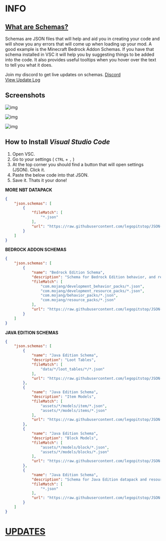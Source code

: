 
# **INFO**
## [What are Schemas?](https://json-schema.org/understanding-json-schema/about.html)
Schemas are JSON files that will help and aid you in creating your code and
will show you any errors that will come up when loading up your mod. A good example
is the Minecraft Bedrock Addon Schemas. If you have that schema installed in VSC it will help
you by suggesting things to be added into the code. It also provides useful tooltips when you hover over the text to tell you what it does.

Join my discord to get live updates on schemas. [Discord](https://discord.gg/JbyTHWW)
<br>
[View Update Log](UPDATES.md)

## Screenshots

![img](https://cdn.discordapp.com/attachments/786714100205092915/789987247830335508/image.png "Schemas provide useful tool tips to better understand what parameters do what.")

![img](https://cdn.discordapp.com/attachments/786714100205092915/789987365791727646/image_1.png "It suggests parameters as you type.")

![img](https://cdn.discordapp.com/attachments/786714100205092915/789987943900512306/image_2.png "Alerts you if its missing a required bit of code.")

## How to Install *Visual Studio Code*
1. Open VSC. 
2. Go to your settings ( `CTRL` + `,` )
3. At the top corner you should find a button that will open settings (JSON). Click it.
4. Paste the below code into that JSON.
5. Save it. Thats it your done!

**MORE NBT DATAPACK**

```json
{
    "json.schemas": [
        {
            "fileMatch": [
                "*.json"
            ],
            "url": "https://raw.githubusercontent.com/legopitstop/JSON-Schemas/main/more%20NBT%20Datapack%20Schemas/schema.json"
        }
    ]
}
```
**BEDROCK ADDON SCHEMAS**
```json
{
    "json.schemas": [
        {
            "name": "Bedrock Edition Schema",
            "description": "Schema for Bedrock Edition behavior, and resourcepacks.",
            "fileMatch": [
                "com.mojang/development_behavior_packs/*.json",
                "com.mojang/development_resource_packs/*.json",
                "com.mojang/behavior_packs/*.json",
                "com.mojang/resource_packs/*.json"
            ],
            "url": "https://raw.githubusercontent.com/legopitstop/JSON-Schemas/main/schemas/bedrock-edition-schema/schema.json"
        }
    ]
}
```
**JAVA EDITION SCHEMAS**
```json
{
    "json.schemas": [
        {
            "name": "Java Edition Schema",
            "description": "Loot Tables",
            "fileMatch": [
                "data/*/loot_tables/*/*.json"
            ],
            "url": "https://raw.githubusercontent.com/legopitstop/JSON-Schemas/main/schemas/java-edition-schema/draft-01/loot_tables/schema.json"
        },
        {
            "name": "Java Edition Schema",
            "description": "Item Models",
            "fileMatch": [
                "assets/*/models/item/*.json",
                "assets/*/models/items/*.json"
            ],
            "url": "https://raw.githubusercontent.com/legopitstop/JSON-Schemas/main/schemas/java-edition-schema/draft-01/item-models/schema.json"
        },
        {
            "name": "Java Edition Schema",
            "description": "Block Models",
            "fileMatch": [
                "assets/*/models/block/*.json",
                "assets/*/models/blocks/*.json"
            ],
            "url": "https://raw.githubusercontent.com/legopitstop/JSON-Schemas/main/schemas/java-edition-schema/draft-01/block-models/schema.json"
        },
        {
            "name": "Java Edition Schema",
            "description": "Schema for Java Edition datapack and resourcepacks.",
            "fileMatch": [
                "*.json"
            ],
            "url": "https://raw.githubusercontent.com/legopitstop/JSON-Schemas/main/schemas/java-edition-schema/draft-01/schema.json"
        }
    ]
}
```

# [**UPDATES**](UPDATES.md#)